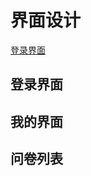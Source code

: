# 界面设计

[登录界面](#登录界面)






























































## 登录界面
## 我的界面
## 问卷列表
